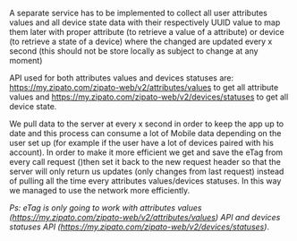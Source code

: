 A separate service has to be implemented to collect all user attributes values and all device state data with their respectively UUID value to map them later with proper attribute (to retrieve a value of a attribute) or device (to retrieve a state of a device) where the changed are updated every x second (this should not be store locally as subject to change at any moment) 

API used for both attributes values and devices statuses are: 
https://my.zipato.com/zipato-web/v2/attributes/values to get all attribute values and https://my.zipato.com/zipato-web/v2/devices/statuses to get all device state. 

We pull data to the server at every x second in order to keep the app up to date and this process can consume a lot of Mobile data depending on the user set up (for example if the user have a lot of devices paired with his account). In order to make it more efficient we get and save the eTag from every call request ()then set it back to the new request header so that the server will only return us updates (only changes from last request) instead of pulling all the time every attributes values/devices statuses. In this way we managed to use the network more efficiently. 

*Ps: eTag is only going to work with attributes values (https://my.zipato.com/zipato-web/v2/attributes/values) API and devices statuses API (https://my.zipato.com/zipato-web/v2/devices/statuses)*. 
 
